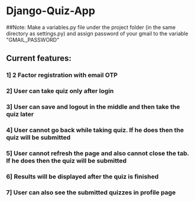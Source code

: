 # Django-Quiz-App

##Note: Make a variables.py file under the project folder (in the same directory as settings.py) and assign password of your gmail to the variable "GMAIL_PASSWORD"

## Current features:

### 1] 2 Factor registration with email OTP

### 2] User can take quiz only after login

### 3] User can save and logout in the middle and then take the quiz later

### 4] User cannot go back while taking quiz. If he does then the quiz will be submitted

### 5] User cannot refresh the page and also cannot close the tab. If he does then the quiz will be submitted

### 6] Results will be displayed after the quiz is finished

### 7] User can also see the submitted quizzes in profile page
